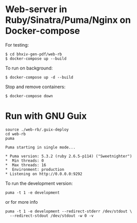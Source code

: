 # Web-server in Ruby/Sinatra/Puma/Nginx on Docker-compose

For testing:

```
$ cd bhxiv-gen-pdf/web-rb
$ docker-compose up --build
```

To run on background:

```
$ docker-compose up -d --build
```

Stop and remove containers:

```
$ docker-compose down
```

# Run with GNU Guix

```
source ./web-rb/.guix-deploy
cd web-rb
puma

Puma starting in single mode...

* Puma version: 5.3.2 (ruby 2.6.5-p114) ("Sweetnighter")
*  Min threads: 0
*  Max threads: 16
*  Environment: production
* Listening on http://0.0.0.0:9292

```

To run the development version:

```
puma -t 1 -e development
```

or for more info

```
puma -t 1 -e development --redirect-stderr /dev/stdout \
  --redirect-stdout /dev/stdout -w 0 -v
```
